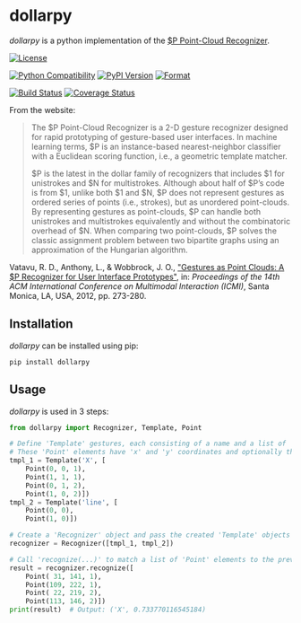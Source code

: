 # dollarpy

*dollarpy* is a python implementation of the [$P Point-Cloud Recognizer](http://depts.washington.edu/aimgroup/proj/dollar/pdollar.html).

[![License](https://img.shields.io/pypi/l/dollarpy.svg)](https://www.gnu.org/licenses/lgpl.html)

[![Python Compatibility](https://img.shields.io/pypi/pyversions/dollarpy.svg)](https://pypi.python.org/pypi/dollarpy/) [![PyPI Version](https://img.shields.io/pypi/v/dollarpy.svg)](https://pypi.python.org/pypi/dollarpy/) [![Format](https://img.shields.io/pypi/format/dollarpy.svg)](https://pypi.python.org/pypi/dollarpy/)

[![Build Status](https://img.shields.io/travis/sonovice/dollarpy.svg)](https://travis-ci.org/sonovice/dollarpy) [![Coverage Status](https://img.shields.io/codecov/c/github/sonovice/dollarpy.svg)](https://codecov.io/gh/sonovice/dollarpy)

From the website:

> The $P Point-Cloud Recognizer is a 2-D gesture recognizer designed for rapid prototyping of gesture-based user interfaces. In machine learning terms, $P is an instance-based nearest-neighbor classifier with a Euclidean scoring function, i.e., a geometric template matcher.
> 
> $P is the latest in the dollar family of recognizers that includes $1 for unistrokes and $N for multistrokes. Although about half of $P’s code is from $1, unlike both $1 and $N, $P does not represent gestures as ordered series of points (i.e., strokes), but as unordered point-clouds. By representing gestures as point-clouds, $P can handle both unistrokes and multistrokes equivalently and without the combinatoric overhead of $N. When comparing two point-clouds, $P solves the classic assignment problem between two bipartite graphs using an approximation of the Hungarian algorithm.

Vatavu, R. D., Anthony, L., & Wobbrock, J. O., ["Gestures as Point Clouds: A $P Recognizer for User Interface Prototypes"](http://faculty.washington.edu/wobbrock/pubs/icmi-12.pdf), in: *Proceedings of the 14th ACM International Conference on Multimodal Interaction (ICMI)*, Santa Monica, LA, USA, 2012, pp. 273-280.

## Installation
*dollarpy* can be installed using pip:

```
pip install dollarpy
```

## Usage
*dollarpy* is used in 3 steps:

``` python
from dollarpy import Recognizer, Template, Point

# Define 'Template' gestures, each consisting of a name and a list of 'Point' elements.
# These 'Point' elements have 'x' and 'y' coordinates and optionally the stroke index a point belongs to.
tmpl_1 = Template('X', [
    Point(0, 0, 1),
    Point(1, 1, 1),
    Point(0, 1, 2),
    Point(1, 0, 2)])
tmpl_2 = Template('line', [
    Point(0, 0),
    Point(1, 0)])

# Create a 'Recognizer' object and pass the created 'Template' objects as a list.
recognizer = Recognizer([tmpl_1, tmpl_2])

# Call 'recognize(...)' to match a list of 'Point' elements to the previously defined templates.
result = recognizer.recognize([
    Point( 31, 141, 1),
    Point(109, 222, 1),
    Point( 22, 219, 2),
    Point(113, 146, 2)])
print(result)  # Output: ('X', 0.733770116545184)
```
